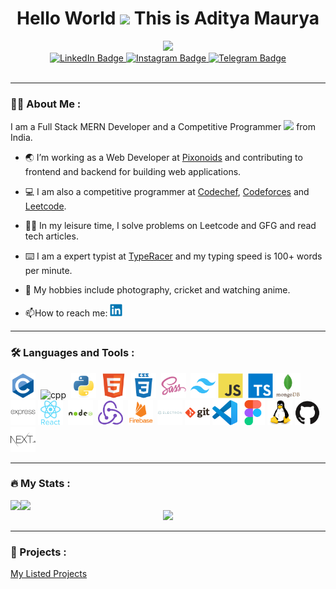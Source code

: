 <div id="header" align="center">
  <h1>
  Hello World
  <img src="https://media.giphy.com/media/hvRJCLFzcasrR4ia7z/giphy.gif" width="30px"/>
    This is Aditya Maurya
</h1>
  <img src="https://media.giphy.com/media/M9gbBd9nbDrOTu1Mqx/giphy.gif" width="100"/>
  <div id="badges">
  <a href="https://in.linkedin.com/in/aditya-maurya-490081b4">
    <img src="https://img.shields.io/badge/LinkedIn-0072b1?style=for-the-badge&logo=linkedin&logoColor=white" alt="LinkedIn Badge"/>
  </a>
    <a href="https://www.instagram.com/am_proton/">
    <img src="https://img.shields.io/badge/Instagram-E4405F?style=for-the-badge&logo=instagram&logoColor=white" alt="Instagram Badge"/>
  </a>
  <a href="https://t.me/Adi3435">
    <img src="https://img.shields.io/badge/Telegram-0088cc?style=for-the-badge&logo=telegram&logoColor=white" alt="Telegram Badge"/>
  </a>
    
</div>
  <img src="https://komarev.com/ghpvc/?username=Aditya3435&style=flat-square&color=blue" alt=""/>
</div>

--- 

### :man_technologist: About Me :
I am a Full Stack MERN Developer and a Competitive Programmer <img src="https://media.giphy.com/media/WUlplcMpOCEmTGBtBW/giphy.gif" width="30"> from India.
- :earth_asia: I’m working as a Web Developer at [Pixonoids](https://github.com/pixonoids) and contributing to frontend and backend for building web applications.

- :computer: I am also a competitive programmer at [Codechef](https://www.codechef.com/users/aditya3435), [Codeforces](https://codeforces.com/profile/aditya3435) and [Leetcode](https://leetcode.com/aditya3435/).

- :man_technologist: In my leisure time, I solve problems on Leetcode and GFG and read tech articles.

- :keyboard: I am a expert typist at [TypeRacer](https://data.typeracer.com/pit/profile?user=aditya3435) and my typing speed is 100+ words per minute.

- :maple_leaf: My hobbies include photography, cricket and watching anime.

- :mailbox:How to reach me:  <a href="https://in.linkedin.com/in/aditya-maurya-490081b4">
    <img src="https://github.com/devicons/devicon/blob/master/icons/linkedin/linkedin-original.svg" width="20" height="20" alt="LinkedIn Badge"/>
  </a>
---

### :hammer_and_wrench: Languages and Tools :
<div>
  <img src="https://github.com/devicons/devicon/blob/master/icons/c/c-original.svg" title="c" alt="c" width="40"
       height="40"/>&nbsp;
    <img src="https://github.com/isocpp/logos/blob/master/cpp_logo.svg" title="cpp" alt="cpp" width="40"
       height="40"/>&nbsp;
    <img src="https://github.com/devicons/devicon/blob/master/icons/python/python-original.svg" title="python" alt="python" width="40"
       height="40"/>&nbsp;
  <img src="https://github.com/devicons/devicon/blob/master/icons/html5/html5-original.svg" title="HTML5" alt="HTML" width="40" height="40"/>&nbsp;
  <img src="https://github.com/devicons/devicon/blob/master/icons/css3/css3-plain-wordmark.svg"  title="CSS3" alt="CSS" width="40" height="40"/>&nbsp;
    <img src="https://github.com/devicons/devicon/blob/master/icons/sass/sass-original.svg"  title="sass" alt="sass" width="40" height="40"/>&nbsp;
   <img src="https://github.com/devicons/devicon/blob/master/icons/tailwindcss/tailwindcss-plain.svg" title="tailwindcss" **alt="tailwindcss" width="40" height="40"/>
    <img src="https://github.com/devicons/devicon/blob/master/icons/javascript/javascript-original.svg" title="JavaScript" alt="JavaScript" width="40" height="40"/>&nbsp;
   <img src="https://github.com/devicons/devicon/blob/master/icons/typescript/typescript-original.svg" title="typescript" **alt="typescript" width="40" height="40"/>
        <img src="https://github.com/devicons/devicon/blob/master/icons/mongodb/mongodb-original-wordmark.svg" title="MongoDB" **alt="MongoDB" width="40" height="40"/>
    <img src="https://github.com/devicons/devicon/blob/master/icons/express/express-original-wordmark.svg" title="Express" **alt="Express" width="40" height="40"/>
  <img src="https://github.com/devicons/devicon/blob/master/icons/react/react-original-wordmark.svg" title="React" alt="React" width="40" height="40"/>&nbsp;
  <img src="https://github.com/devicons/devicon/blob/master/icons/nodejs/nodejs-original-wordmark.svg" title="NodeJS" alt="NodeJS" width="40" height="40"/>&nbsp;
  <img src="https://github.com/devicons/devicon/blob/master/icons/redux/redux-original.svg" title="Redux" alt="Redux " width="40" height="40"/>&nbsp;
  <img src="https://github.com/devicons/devicon/blob/master/icons/firebase/firebase-plain-wordmark.svg" title="Firebase" alt="Firebase" width="40" height="40"/>&nbsp;
      <img src="https://github.com/devicons/devicon/blob/master/icons/electron/electron-original-wordmark.svg" title="Electron" **alt="Electron" width="40" height="40"/>
  <img src="https://github.com/devicons/devicon/blob/master/icons/git/git-original-wordmark.svg" title="Git" **alt="Git" width="40" height="40"/>
   <img src="https://github.com/devicons/devicon/blob/master/icons/vscode/vscode-original.svg" title="vscode" **alt="vscode" width="40" height="40"/>
   <img src="https://github.com/devicons/devicon/blob/master/icons/figma/figma-original.svg" title="figma" **alt="figma" width="40" height="40"/>
   <img src="https://github.com/devicons/devicon/blob/master/icons/linux/linux-original.svg" title="linux" **alt="linux" width="40" height="40"/>
     <img src="https://github.com/devicons/devicon/blob/master/icons/github/github-original.svg" title="github" **alt="github" width="40" height="40"/>
    <img src="https://github.com/devicons/devicon/blob/master/icons/nextjs/nextjs-original-wordmark.svg" title="nextjs" alt="nextjs" width="40" height="40"/>&nbsp;

  
</div>

---

### :fire: My Stats :

<div id="stats" style="display:flex;flex-direction:row;" align="center">
  <img src="http://github-readme-streak-stats.herokuapp.com?user=Aditya3435&theme=vision-friendly-dark&layout=compact"/>
  <img src="https://github-readme-stats.vercel.app/api?username=Aditya3435&layout=compact&theme=vision-friendly-dark"/>
  </div>
 <div align="center">
    <img src="https://github-readme-stats.vercel.app/api/top-langs/?username=Aditya3435&layout=compact&theme=vision-friendly-dark"/>
</div>

---

### :rocket: Projects :
[My Listed Projects](https://aditya3435.github.io/all-projects/)


